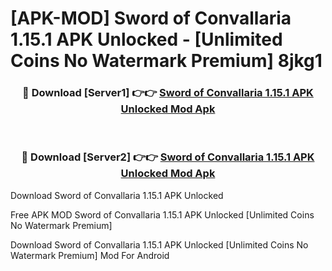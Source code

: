 # [APK-MOD] Sword of Convallaria 1.15.1 APK Unlocked - [Unlimited Coins No Watermark Premium] 8jkg1



<div align="center">
<h3>🔴 Download [Server1] 👉👉 <a href="https://momento.my/?title=Sword_of_Convallaria_1.15.1_APK_Unlocked">Sword of Convallaria 1.15.1 APK Unlocked Mod Apk</a></h3><br>

<h3>🔴 Download [Server2] 👉👉 <a href="https://momento.my/?title=Sword_of_Convallaria_1.15.1_APK_Unlocked">Sword of Convallaria 1.15.1 APK Unlocked Mod Apk</a></h3>
</div>



Download Sword of Convallaria 1.15.1 APK Unlocked 

Free APK MOD Sword of Convallaria 1.15.1 APK Unlocked [Unlimited Coins No Watermark Premium]

Download Sword of Convallaria 1.15.1 APK Unlocked [Unlimited Coins No Watermark Premium] Mod For Android
